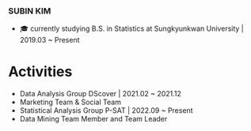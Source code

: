 ### SUBIN KIM

- 🎓 currently studying B.S. in Statistics at Sungkyunkwan University | 2019.03 ~ Present

# Activities
- Data Analysis Group DScover | 2021.02 ~ 2021.12
-   Marketing Team & Social Team
- Statistical Analysis Group P-SAT | 2022.09 ~ Present
-   Data Mining Team Member and Team Leader


